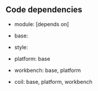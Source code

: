 ## Code dependencies

- module: [depends on]

- base:
- style:
- platform: base
- workbench: base, platform
- coil: base, platform, workbench
